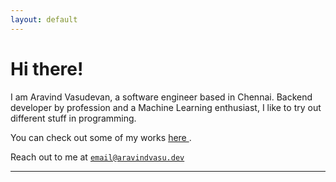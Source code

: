 ```yaml
---
layout: default
---
```


# Hi there!

I am Aravind Vasudevan, a software engineer based in Chennai. Backend developer 
by profession and a Machine Learning enthusiast, I like to try out different 
stuff in programming.

You can check out some of my works [here <i class="icon icon-social-github"></i>](https://github.com/AravindVasudev).

Reach out to me at <a href="mailto:email@aravindvasu.dev">`email@aravindvasu.dev`</a>

--------------------------------------------------------------------------------
